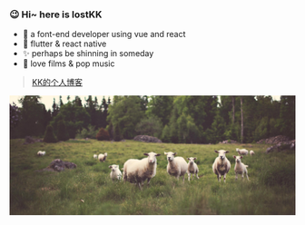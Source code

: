 ### 😉 Hi~ here is lostKK 
- 🐒 a font-end developer using vue and react
- 🔨 flutter & react native
- ✨ perhaps be shinning in someday
- 🎵 love films & pop music

> [KK的个人博客](https://lostkk.github.io "KK的个人博客")
<img src="./cover/sheep.jpg" />
